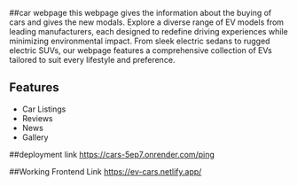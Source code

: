 ##car webpage
this webpage gives the information about the buying of cars and gives the new modals.
Explore a diverse range of EV models from leading manufacturers, each designed to redefine driving experiences while minimizing environmental impact. From sleek electric sedans to rugged electric SUVs, our webpage features a comprehensive collection of EVs tailored to suit every lifestyle and preference.

## Features
- Car Listings
- Reviews
- News
- Gallery

##deployment link 
https://cars-5ep7.onrender.com/ping


##Working Frontend Link
https://ev-cars.netlify.app/

